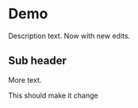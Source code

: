 # Demo

Description text.
Now with new edits.

## Sub header

More text. 

This should make it change
